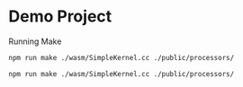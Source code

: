# Demo Project

Running Make

```bash
npm run make ./wasm/SimpleKernel.cc ./public/processors/
```

```bash
npm run make ./wasm/SimpleKernel.cc ./public/processors/
```
